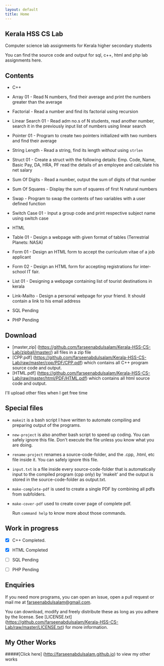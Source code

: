 ```yaml
---
layout: default
title: Home
---
```


## Kerala HSS CS Lab
Computer science lab assignments for Kerala higher secondary students

You can find the source code and output for sql, c++, html and php lab assignments here.

## Contents
 * C++
  * Array 01 - Read N numbers, find their average and print the numbers
    greater than the average
  * Factorial - Read a number and find its factorial using recursion
  * Linear Search 01 - Read adm no.s of N students, read another number,
    search it in the previously input list of numbers using linear search
  * Pointer 01 - Program to create two pointers initialized with two numbers
    and find their average
  * String Length - Read a string, find its length *without* using `strlen`
  * Struct 01 - Create a struct with the following details:
      Emp. Code, Name, Basic Pay, DA, HRA, PF
    read the details of an employee and calculate his net salary
  * Sum Of Digits - Read a number, output the sum of digits of that number
  * Sum Of Squares - Display the sum of squares of first N natural numbers
  * Swap - Program to swap the contents of two variables with a user defined
    function
  * Switch Case 01 - Input a group code and print respective subject name using
    switch case

 * HTML
  * Table 01 - Design a webpage with given format of tables (Terrestrial Planets: NASA)
  * Form 01 - Design an HTML form to accept the curriculum vitae of a job applicant
  * Form 02 - Design an HTML form for accepting registrations for inter-school IT fair.
  * List 01 - Designing a webpage containing list of tourist destinations in kerala
  * Link-Mailto - Design a personal webpage for your friend. It should contain a link to his email address

 * SQL
  Pending
 * PHP
  Pending

## Download
 * [master,zip] (https://github.com/farseenabdulsalam/Kerala-HSS-CS-Lab/zipball/master/) all files in a zip file
 * [CPP.pdf] (https://github.com/farseenabdulsalam/Kerala-HSS-CS-Lab/raw/master/cpp/PDF/CPP.pdf) which contains all C++ program source code and output.
 * [HTML.pdf] (https://github.com/farseenabdulsalam/Kerala-HSS-CS-Lab/raw/master/html/PDF/HTML.pdf) which contains all html source code and output.

 I'll upload other files when I get free time

## Special files
* `makeit` is a bash script I have written to automate compiling and preparing output of the programs.
* `new-project` is also another bash script to speed up coding. You can safely ignore this file. Don't execute the file unless you know what you are doing.
* `rename-project` renames a source-code-folder, and the .cpp, .html, etc file inside it. You can safely ignore this file.
* `input.txt` is a file inside every source-code-folder that is automatically input to the compiled program (cpp only) by 'makeit' and the output is stored in the source-code-folder as output.txt.
* `make-complete-pdf` is used to create a single PDF by combining all pdfs from subfolders.
* `make-cover-pdf` used to create cover page of complete pdf.

  Run `command help` to know more about those commands.

## Work in progress
 * [x] C++ Completed.
 * [x] HTML Completed
 * [ ] SQL Pending
 * [ ] PHP Pending


## Enquiries
If you need more programs, you can open an issue, open a pull request or mail me at farseenabdulsalam@gmail.com.

You can download, modify and freely distribute these as long as you adhere by the license.
See [LICENSE.txt] (https://github.com/farseenabdulsalam/Kerala-HSS-CS-Lab/raw/master/LICENSE.txt) for more information.

## My Other Works
#####[Click here] (http://farseenabdulsalam.github.io) to view my other works

